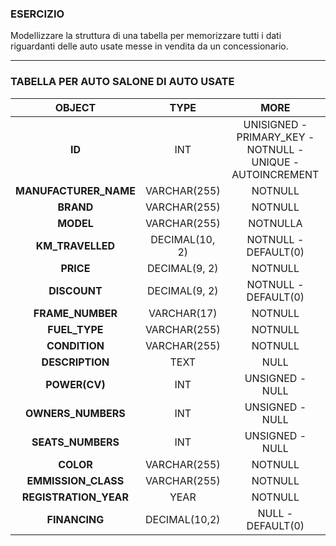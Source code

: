 ### ESERCIZIO
Modellizzare la struttura di una tabella per memorizzare tutti i dati riguardanti delle auto usate messe in vendita da un concessionario.

---

### TABELLA PER AUTO SALONE DI AUTO USATE

| OBJECT | TYPE | MORE |
|  :---: |:---: |:---: |
**ID**                | INT             | UNISIGNED - PRIMARY_KEY - NOTNULL - UNIQUE - AUTOINCREMENT |
**MANUFACTURER_NAME** | VARCHAR(255)    | NOTNULL |
**BRAND**             | VARCHAR(255)    | NOTNULL |
**MODEL**             | VARCHAR(255)    | NOTNULLA |
**KM_TRAVELLED**      | DECIMAL(10, 2)  | NOTNULL - DEFAULT(0) |
**PRICE**             | DECIMAL(9, 2)   | NOTNULL |
**DISCOUNT**          | DECIMAL(9, 2)   | NOTNULL - DEFAULT(0) |
**FRAME_NUMBER**      | VARCHAR(17)     | NOTNULL |
**FUEL_TYPE**         | VARCHAR(255)    | NOTNULL |
**CONDITION**         | VARCHAR(255)    | NOTNULL |
**DESCRIPTION**       | TEXT            | NULL |
**POWER(CV)**         | INT             | UNSIGNED - NULL |
**OWNERS_NUMBERS**    | INT             | UNSIGNED - NULL |
**SEATS_NUMBERS**     | INT             | UNSIGNED - NULL |
**COLOR**             | VARCHAR(255)    | NOTNULL |
**EMMISSION_CLASS**   | VARCHAR(255)    | NOTNULL |
**REGISTRATION_YEAR** | YEAR            | NOTNULL |
**FINANCING**         | DECIMAL(10,2)   | NULL - DEFAULT(0) |